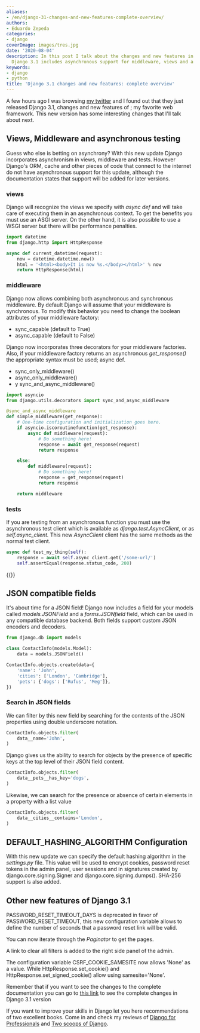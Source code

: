 ```yaml
---
aliases:
- /en/django-31-changes-and-new-features-complete-overview/
authors:
- Eduardo Zepeda
categories:
- django
coverImage: images/tres.jpg
date: '2020-08-04'
description: In this post I talk about the changes and new features in Django 3.1.
  Django 3.1 includes asynchronous support for middleware, views and a JSON field.
keywords:
- django
- python
title: 'Django 3.1 changes and new features: complete overview'
---
```


A few hours ago I was browsing [my twitter](https://twitter.com/hello_wired#?) and I found out that they just released Django 3.1, changes and new features of ; my favorite web framework. This new version has some interesting changes that I'll talk about next.

## Views, Middleware and asynchronous testing

Guess who else is betting on asynchrony? With this new update Django incorporates asynchronism in views, middleware and tests. However Django's ORM, cache and other pieces of code that connect to the internet do not have asynchronous support for this update, although the documentation states that support will be added for later versions.

### views

Django will recognize the views we specify with _async def_ and will take care of executing them in an asynchronous context. To get the benefits you must use an ASGI server. On the other hand, it is also possible to use a WSGI server but there will be performance penalties.

```python
import datetime
from django.http import HttpResponse

async def current_datetime(request):
    now = datetime.datetime.now()
    html = '<html><body>It is now %s.</body></html>' % now
    return HttpResponse(html)
```

### middleware

Django now allows combining both asynchronous and synchronous middleware. By default Django will assume that your middleware is synchronous. To modify this behavior you need to change the boolean attributes of your middleware factory:

* sync_capable (default to True)
* async_capable (default to False)

Django now incorporates three decorators for your middleware factories. Also, if your middleware factory returns an asynchronous _get_response()_ the appropriate syntax must be used; async def.

* sync_only_middleware()
* async_only_middleware()
* y sync_and_async_middleware()

```python
import asyncio
from django.utils.decorators import sync_and_async_middleware

@sync_and_async_middleware
def simple_middleware(get_response):
    # One-time configuration and initialization goes here.
    if asyncio.iscoroutinefunction(get_response):
        async def middleware(request):
            # Do something here!
            response = await get_response(request)
            return response

    else:
        def middleware(request):
            # Do something here!
            response = get_response(request)
            return response

    return middleware
```

### tests

If you are testing from an asynchronous function you must use the asynchronous test client which is available as _django.test.AsyncClient_, or as _self.async_client._ This new _AsyncClient_ client has the same methods as the normal test client.

```python
async def test_my_thing(self):
    response = await self.async_client.get('/some-url/')
    self.assertEqual(response.status_code, 200)
```

{{<ad>}}

## JSON compatible fields

It's about time for a JSON field! Django now includes a field for your models called _models.JSONField_ and a _forms.JSONfield_ field, which can be used in any compatible database backend. Both fields support custom JSON encoders and decoders.

```python
from django.db import models

class ContactInfo(models.Model):
    data = models.JSONField()

ContactInfo.objects.create(data={
    'name': 'John',
    'cities': ['London', 'Cambridge'],
    'pets': {'dogs': ['Rufus', 'Meg']},
})
```

### Search in JSON fields

We can filter by this new field by searching for the contents of the JSON properties using double underscore notation.

```python
ContactInfo.objects.filter(
    data__name='John',
)
```

Django gives us the ability to search for objects by the presence of specific keys at the top level of their JSON field content.

```python
ContactInfo.objects.filter(
    data__pets__has_key='dogs',
)
```

Likewise, we can search for the presence or absence of certain elements in a property with a list value

```python
ContactInfo.objects.filter(
    data__cities__contains='London',
)
```

## DEFAULT_HASHING_ALGORITHM Configuration

With this new update we can specify the default hashing algorithm in the _settings.py_ file. This value will be used to encrypt cookies, password reset tokens in the admin panel, user sessions and in signatures created by django.core.signing.Signer and django.core.signing.dumps(). SHA-256 support is also added.

## Other new features of Django 3.1

PASSWORD_RESET_TIMEOUT_DAYS is deprecated in favor of PASSWORD_RESET_TIMEOUT, this new configuration variable allows to define the number of seconds that a password reset link will be valid.

You can now iterate through the _Paginator_ to get the pages.

A link to clear all filters is added to the right side panel of the admin.

The configuration variable CSRF_COOKIE_SAMESITE now allows 'None' as a value. While HttpResponse.set_cookie() and HttpResponse.set_signed_cookie() allow using samesite='None'.

Remember that if you want to see the changes to the complete documentation you can go to [this link](https://docs.djangoproject.com/en/3.1/releases/3.1/#whats-new-3-1#?) to see the complete changes in Django 3.1 version

If you want to improve your skills in Django let you here recommendations of two excellent books. Come in and check my reviews of [Django for Professionals](/en/django/django-for-professionals-review/) and [Two scoops of Django](/en/django/the-best-django-book-two-scoops-of-django-review/).